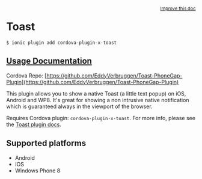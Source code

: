 
<a style="float:right;font-size:12px;" href="http://github.com/driftyco/ionic-native/edit/master/src/@ionic-native/plugins/toast/index.ts#L35">
  Improve this doc
</a>

# Toast
<!-- end header block -->

```
$ ionic plugin add cordova-plugin-x-toast
```

## [Usage Documentation](https://ionicframework.com/docs/v2/native/toast/)

Cordova Repo: [https://github.com/EddyVerbruggen/Toast-PhoneGap-Plugin](https://github.com/EddyVerbruggen/Toast-PhoneGap-Plugin)

<!-- description -->
This plugin allows you to show a native Toast (a little text popup) on iOS, Android and WP8. It's great for showing a non intrusive native notification which is guaranteed always in the viewport of the browser.

Requires Cordova plugin: `cordova-plugin-x-toast`. For more info, please see the [Toast plugin docs](https://github.com/EddyVerbruggen/Toast-PhoneGap-Plugin).

<!-- @platforms tag -->
## Supported platforms

- Android
- iOS
- Windows Phone 8

<!-- @platforms tag end -->
<!-- end for prop in method.decorators[0].argumentInfo -->
<!-- end content block -->
<!-- end body block -->
